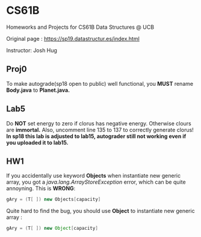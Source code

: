 # CS61B
Homeworks and Projects for CS61B Data Structures @ UCB

Original page : https://sp19.datastructur.es/index.html

Instructor: Josh Hug

## Proj0
To make autograde(sp18 open to public) well functional, you **MUST** rename **Body.java** to **Planet.java.**

## Lab5
Do **NOT** set energy to zero if clorus has negative energy.  Otherwise clours are **immortal.**
Also, uncomment line 135 to 137 to correctly generate clorus!
**In sp18 this lab is adjusted to lab15, autograder still not working even if you uploaded it to lab15.**

## HW1
If you accidentally use keyword **Objects** when instantiate new generic array,   you got a  _java.lang.ArrayStoreException_ error, which can be quite annoyning.
This is **WRONG**:
```java
gAry = (T[ ]) new Objects[capacity]
```
Quite hard to find the bug, you should use **Object** to instantiate new generic array :
```java
gAry = (T[ ]) new Object[capacity]
```

